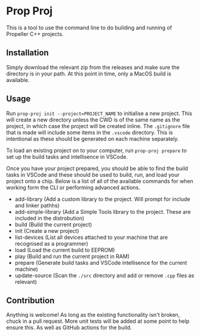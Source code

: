 # Prop Proj

This is a tool to use the command line to do building and running of Propeller C++ projects.

## Installation

Simply download the relevant zip from the releases and make sure the directory is in your path. At this point in time, only a MacOS build is available.

## Usage

Run `prop-proj init --project=PROJECT_NAME` to initialise a new project. This will create a new directory unless the CWD is of the same name as the project, in which case the project will be created inline. The `.gitignore` file that is made will include some items in the `.vscode` directory. This is intentional as these should be generated on each machine separately.

To load an existing project on to your computer, run `prop-proj prepare` to set up the build tasks and intellisence in VSCode.

Once you have your project prepared, you should be able to find the build tasks in VSCode and these should be used to build, run, and load your project onto a chip. Below is a list of all of the available commands for when working form the CLI or performing advanced actions.

- add-library (Add a custom library to the project. Will prompt for include and linker pathhs)
- add-simple-library (Add a Simple Tools library to the project. These are included in the distrobution)
- build (Build the current project)
- init (Create a new project)
- list-devices (List all devices attached to your machine that are recognised as a programmer)
- load (Load the current build to EEPROM)
- play (Build and run the current project in RAM)
- prepare (Generate build tasks and VSCode intellisence for the current machine)
- update-source (Scan the `./src` directory and add or remove `.cpp` files as relevant)

## Contribution

Anything is welcome! As long as the existing functionality isn't broken, chuck in a pull request. More unit tests will be added at some point to help ensure this. As well as GitHub actions for the build.